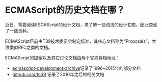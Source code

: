 # ECMAScript的历史文档在哪？

近日，需要阅读ESCAScript的设计文档，来了解一些语法的设计初衷。因此查阅了一些资料。

ECMAScript目前由T39技术委员会制定标准，其核心文档称为“Proposals”，大致类似RFC之类的文档。

ECMAScript的提案以及其它讨论文档由两个官方存档地址：

- [ecmascript-development-archive](https://ecma-international.org/ecmascript-development-archive/ )记录了1996~2015年的部分文档
- [github.com/tc39](https://github.com/tc39) 记录了2016年之后的相关文档